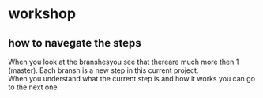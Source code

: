 # workshop

## how to navegate the steps

When you look at the branshesyou see that thereare much more then 1 (master). Each bransh is a new step in this current project. <br/> When you understand what the current step is and how it works you can go to the next one.
